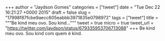 
+++
author = "Jaydson Gomes"
categories = ["tweet"]
date = "Tue Dec 22 16:21:27 +0000 2015"
draft = false
slug = "17998f87fcbe9aecc605eabbb3971835e0798972"
tags = ["tweet"]
title = """Be kind meu ovo. Sou kind..."""
tweet = true
micro = true
tweet_url = "https://twitter.com/jaydson/status/679335953706713088"
+++
Be kind meu ovo. Sou kind com quem é kind.
